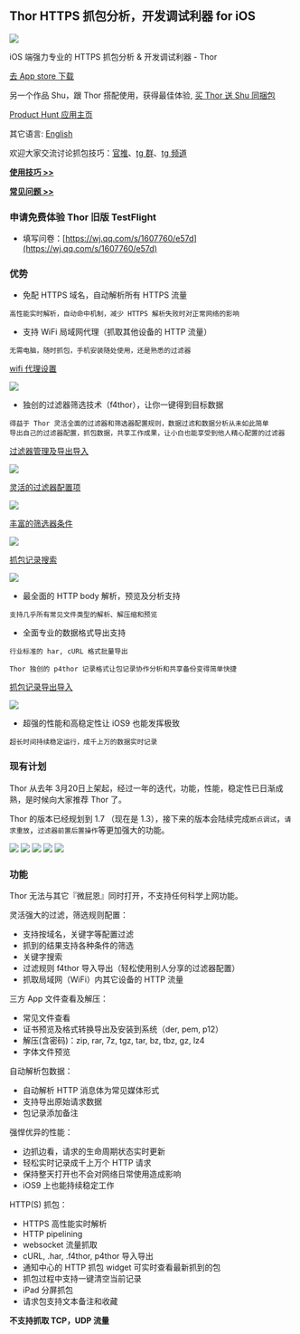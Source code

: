## Thor HTTPS 抓包分析，开发调试利器 for iOS

![](thor_logo.jpg)

iOS 端强力专业的 HTTPS 抓包分析 & 开发调试利器 - Thor 

[去 App store 下载](https://itunes.apple.com/app/id1210562295)

另一个作品 Shu，跟 Thor 搭配使用，获得最佳体验, [买 Thor 送 Shu 同捆包](https://itunes.apple.com/app-bundle/id1333938041)


[Product Hunt 应用主页](https://www.producthunt.com/posts/thor)

其它语言: [English](README.md)


欢迎大家交流讨论抓包技巧：[官推](https://twitter.com/thor_pixelcyber)、[tg 群](https://t.me/thorshu)、[tg 频道](https://t.me/thornotice)

[**使用技巧 >>**](tips-zh-Hans/dev_tip.md)

[**常见问题 >>**](demo-zh-Hans/demo_list.md)


### 申请免费体验 Thor 旧版 TestFlight

- 填写问卷：[https://wj.qq.com/s/1607760/e57d](https://wj.qq.com/s/1607760/e57d)


### 优势

- 免配 HTTPS 域名，自动解析所有 HTTPS 流量
```
高性能实时解析，自动命中机制，减少 HTTPS 解析失败时对正常网络的影响
```

- 支持 WiFi 局域网代理（抓取其他设备的 HTTP 流量）
```
无需电脑，随时抓包，手机安装随处使用，还是熟悉的过滤器
```
[wifi 代理设置](res/wifi_proxy.jpg)

![](res/thumbnail/wifi_proxy.jpg)

- 独创的过滤器筛选技术（f4thor），让你一键得到目标数据
```
得益于 Thor 灵活全面的过滤器和筛选器配置规则，数据过滤和数据分析从未如此简单
导出自己的过滤器配置，抓包数据，共享工作成果，让小白也能享受到他人精心配置的过滤器
```
[过滤器管理及导出导入](res/sessin_filter_export.jpg)

![](res/thumbnail/sessin_filter_export.jpg)


[灵活的过滤器配置项](res/session_filter.jpg)

![](res/thumbnail/session_filter.jpg)


[丰富的筛选器条件](res/packet_filter.jpg)

![](res/thumbnail/packet_filter.jpg)


[抓包记录搜索](res/search.jpg)

![](res/thumbnail/search.jpg)



- 最全面的 HTTP body 解析，预览及分析支持
```
支持几乎所有常见文件类型的解析、解压缩和预览
```

- 全面专业的数据格式导出支持
```
行业标准的 har, cURL 格式批量导出

Thor 独创的 p4thor 记录格式让包记录协作分析和共享备份变得简单快捷
```
[抓包记录导出导入](res/packet_export.jpg)

![](res/thumbnail/packet_export.jpg)

- 超强的性能和高稳定性让 iOS9 也能发挥极致
```
超长时间持续稳定运行，成千上万的数据实时记录
```


### 现有计划

Thor 从去年 3月20日上架起，经过一年的迭代，功能，性能，稳定性已日渐成熟，是时候向大家推荐 Thor 了。

Thor 的版本已经规划到 1.7 （现在是 1.3），接下来的版本会陆续完成`断点调试`，`请求重放`，`过滤器前置后置操作`等更加强大的功能。



![](https://is1-ssl.mzstatic.com/image/thumb/Purple111/v4/61/0f/87/610f87ff-4c81-fcc3-4b38-58bce34eed9b/source/230x0w.jpg)
![](https://is5-ssl.mzstatic.com/image/thumb/Purple118/v4/0c/f7/b1/0cf7b1f4-9a19-271b-2172-8e3ec941c9af/source/230x0w.jpg)
![](https://is5-ssl.mzstatic.com/image/thumb/Purple128/v4/4b/f9/8f/4bf98ffb-1ab4-6d0b-2a04-1da90cdf6cd6/source/230x0w.jpg)
![](https://is1-ssl.mzstatic.com/image/thumb/Purple118/v4/b0/f2/44/b0f2446a-ca64-7d38-ec88-90b339b431f6/source/230x0w.jpg)
![](https://is3-ssl.mzstatic.com/image/thumb/Purple128/v4/19/a1/d0/19a1d063-2c53-1283-d123-1814e2ef082a/source/230x0w.jpg)


### 功能

Thor 无法与其它『微屁恩』同时打开，不支持任何科学上网功能。

灵活强大的过滤，筛选规则配置：

- 支持按域名，关键字等配置过滤
- 抓到的结果支持各种条件的筛选
- 关键字搜索
- 过滤规则 f4thor 导入导出（轻松使用别人分享的过滤器配置）
- 抓取局域网（WiFi）内其它设备的 HTTP 流量

三方 App 文件查看及解压：

- 常见文件查看
- 证书预览及格式转换导出及安装到系统（der, pem, p12）
- 解压(含密码)：zip, rar, 7z, tgz, tar, bz, tbz, gz, lz4
- 字体文件预览

自动解析包数据：

- 自动解析 HTTP 消息体为常见媒体形式
- 支持导出原始请求数据
- 包记录添加备注

强悍优异的性能：

- 边抓边看，请求的生命周期状态实时更新
- 轻松实时记录成千上万个 HTTP 请求
- 保持整天打开也不会对网络日常使用造成影响
- iOS9 上也能持续稳定工作

HTTP(S) 抓包：

- HTTPS 高性能实时解析
- HTTP pipelining
- websocket 流量抓取
- cURL, .har, .f4thor, p4thor 导入导出
- 通知中心的 HTTP 抓包 widget 可实时查看最新抓到的包
- 抓包过程中支持一键清空当前记录
- iPad 分屏抓包
- 请求包支持文本备注和收藏


**不支持抓取 TCP，UDP 流量**